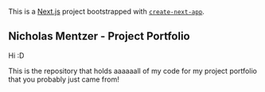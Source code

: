 This is a [Next.js](https://nextjs.org/) project bootstrapped with [`create-next-app`](https://github.com/vercel/next.js/tree/canary/packages/create-next-app).

## Nicholas Mentzer - Project Portfolio

Hi :D

This is the repository that holds aaaaaall of my code for my project portfolio that you probably just came from!
